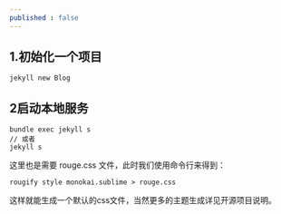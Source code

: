 ```yaml
---
published : false
---
```


## 1.初始化一个项目

```
jekyll new Blog
```

## 2启动本地服务

```
bundle exec jekyll s
// 或者
jekyll s
```


这里也是需要 rouge.css 文件，此时我们使用命令行来得到：

```shell
rougify style monokai.sublime > rouge.css
```
这样就能生成一个默认的css文件，当然更多的主题生成详见开源项目说明。
